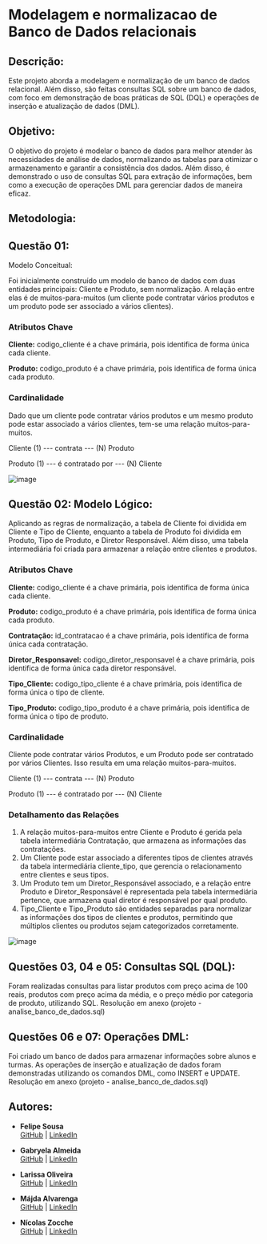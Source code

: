 # Modelagem e normalizacao de Banco de Dados relacionais

## Descrição:
Este projeto aborda a modelagem e normalização de um banco de dados relacional. Além disso, são feitas consultas SQL sobre um banco de dados, com foco em demonstração de boas práticas de SQL (DQL) e operações de inserção e atualização de dados (DML).

## Objetivo:
O objetivo do projeto é modelar o banco de dados para melhor atender às necessidades de análise de dados, normalizando as tabelas para otimizar o armazenamento e garantir a consistência dos dados. Além disso, é demonstrado o uso de consultas SQL para extração de informações, bem como a execução de operações DML para gerenciar dados de maneira eficaz.

## Metodologia:
## Questão 01: 
Modelo Conceitual:

Foi inicialmente construído um modelo de banco de dados com duas entidades principais: Cliente e Produto, sem normalização. A relação entre elas é de muitos-para-muitos (um cliente pode contratar vários produtos e um produto pode ser associado a vários clientes).

### Atributos Chave
**Cliente:** codigo_cliente é a chave primária, pois identifica de forma única cada cliente.

**Produto:** codigo_produto é a chave primária, pois identifica de forma única cada produto.

### Cardinalidade
Dado que um cliente pode contratar vários produtos e um mesmo produto pode estar associado a vários clientes, tem-se uma relação muitos-para-muitos.

Cliente (1) --- contrata --- (N) Produto

Produto (1) --- é contratado por --- (N) Cliente

![image](https://github.com/user-attachments/assets/482d503a-089a-49bc-bade-4d9b8f6f2ac5)

## Questão 02: Modelo Lógico:
Aplicando as regras de normalização, a tabela de Cliente foi dividida em Cliente e Tipo de Cliente, enquanto a tabela de Produto foi dividida em Produto, Tipo de Produto, e Diretor Responsável. Além disso, uma tabela intermediária foi criada para armazenar a relação entre clientes e produtos.

### Atributos Chave
**Cliente:** codigo_cliente é a chave primária, pois identifica de forma única cada cliente.

**Produto:** codigo_produto é a chave primária, pois identifica de forma única cada produto.

**Contratação:** id_contratacao é a chave primária, pois identifica de forma única cada contratação.

**Diretor_Responsavel:** codigo_diretor_responsavel é a chave primária, pois identifica de forma única cada diretor responsável.

**Tipo_Cliente:** codigo_tipo_cliente é a chave primária, pois identifica de forma única o tipo de cliente.

**Tipo_Produto:** codigo_tipo_produto é a chave primária, pois identifica de forma única o tipo de produto.

### Cardinalidade
Cliente pode contratar vários Produtos, e um Produto pode ser contratado por vários Clientes. Isso resulta em uma relação muitos-para-muitos.

Cliente (1) --- contrata --- (N) Produto

Produto (1) --- é contratado por --- (N) Cliente

### Detalhamento das Relações
1. A relação muitos-para-muitos entre Cliente e Produto é gerida pela tabela intermediária Contratação, que armazena as informações das contratações.
2. Um Cliente pode estar associado a diferentes tipos de clientes através da tabela intermediária cliente_tipo, que gerencia o relacionamento entre clientes e seus tipos.
3. Um Produto tem um Diretor_Responsável associado, e a relação entre Produto e Diretor_Responsável é representada pela tabela intermediária pertence, que armazena qual diretor é responsável por qual produto.
4. Tipo_Cliente e Tipo_Produto são entidades separadas para normalizar as informações dos tipos de clientes e produtos, permitindo que múltiplos clientes ou produtos sejam categorizados corretamente.

![image](https://github.com/user-attachments/assets/ac28a3b2-e87b-4eb9-8ac4-249c63c71909)

## Questões 03, 04 e 05: Consultas SQL (DQL):
Foram realizadas consultas para listar produtos com preço acima de 100 reais, produtos com preço acima da média, e o preço médio por categoria de produto, utilizando SQL. Resolução em anexo (projeto - analise_banco_de_dados.sql)

## Questões 06 e 07: Operações DML:
Foi criado um banco de dados para armazenar informações sobre alunos e turmas. As operações de inserção e atualização de dados foram demonstradas utilizando os comandos DML, como INSERT e UPDATE. Resolução em anexo (projeto - analise_banco_de_dados.sql)

## Autores:
- **Felipe Sousa**  
  [GitHub](https://github.com/filsousa) | [LinkedIn](https://www.linkedin.com/in/filipel-sousa/)

- **Gabryela Almeida**  
  [GitHub](https://github.com/) | [LinkedIn](https://www.linkedin.com/in/gabriela-rodrigues-almeida/) 

- **Larissa Oliveira**  
  [GitHub](https://github.com/Larita404) | [LinkedIn](https://www.linkedin.com/in/larissatoscano/)

- **Májda Alvarenga**  
  [GitHub](https://github.com/majdaalvarenga) | [LinkedIn](https://www.linkedin.com/in/majdaalvarenga/)

- **Nícolas Zocche**  
  [GitHub](https://github.com/NicolasZocche) | [LinkedIn](https://www.linkedin.com/in/nicolas-magagnin-zocche/)
